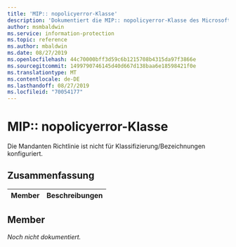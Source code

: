 ```yaml
---
title: 'MIP:: nopolicyerror-Klasse'
description: 'Dokumentiert die MIP:: nopolicyerror-Klasse des Microsoft Information Protection (MIP) SDK.'
author: msmbaldwin
ms.service: information-protection
ms.topic: reference
ms.author: mbaldwin
ms.date: 08/27/2019
ms.openlocfilehash: 44c70000bff3d59c6b1215708b4315da97f3866e
ms.sourcegitcommit: 1499790746145d40d667d138baa6e18598421f0e
ms.translationtype: MT
ms.contentlocale: de-DE
ms.lasthandoff: 08/27/2019
ms.locfileid: "70054177"
---
```

# <a name="class-mipnopolicyerror"></a>MIP:: nopolicyerror-Klasse 
Die Mandanten Richtlinie ist nicht für Klassifizierung/Bezeichnungen konfiguriert.
  
## <a name="summary"></a>Zusammenfassung
 Member                        | Beschreibungen                                
--------------------------------|---------------------------------------------
  
## <a name="members"></a>Member
_Noch nicht dokumentiert._
